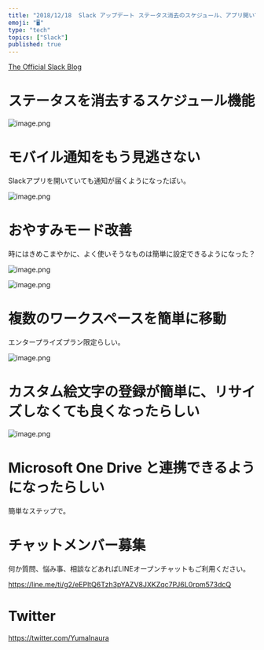 ```yaml
---
title: "2018/12/18  Slack アップデート ステータス消去のスケジュール、アプリ開いていてもモバイル通知、おやすみモード改善など"
emoji: "🖥"
type: "tech"
topics: ["Slack"]
published: true
---
```


[The Official Slack Blog](https://slackhq.com/in-case-you-missed-it-improvements-to-status-notifications-and-more)

# ステータスを消去するスケジュール機能

![image.png](https://qiita-image-store.s3.amazonaws.com/0/89618/1796c27c-b8da-b4ee-c022-4d1d46519adb.png)

# モバイル通知をもう見逃さない

Slackアプリを開いていても通知が届くようになったぽい。

![image.png](https://qiita-image-store.s3.amazonaws.com/0/89618/487ef045-4c42-db2a-455e-ce50a1230540.png)

# おやすみモード改善

時にはきめこまやかに、よく使いそうなものは簡単に設定できるようになった？

![image.png](https://qiita-image-store.s3.amazonaws.com/0/89618/91ce9896-e811-2e04-fe65-47f4be58f143.png)


![image.png](https://qiita-image-store.s3.amazonaws.com/0/89618/758de608-7628-1e51-494f-20ebbe777984.png)

# 複数のワークスペースを簡単に移動

エンタープライズプラン限定らしい。

![image.png](https://qiita-image-store.s3.amazonaws.com/0/89618/3c5adaea-f4f1-ff1c-d6a8-0a334653506c.png)

# カスタム絵文字の登録が簡単に、リサイズしなくても良くなったらしい

![image.png](https://qiita-image-store.s3.amazonaws.com/0/89618/deea28c5-2278-1811-3246-c15bfd2e6c55.png)

# Microsoft One Drive と連携できるようになったらしい

簡単なステップで。








<!-- Update From Qiita API -->

# チャットメンバー募集


何か質問、悩み事、相談などあればLINEオープンチャットもご利用ください。

https://line.me/ti/g2/eEPltQ6Tzh3pYAZV8JXKZqc7PJ6L0rpm573dcQ





# Twitter


https://twitter.com/YumaInaura


<!-- Update From Qiita API -->


